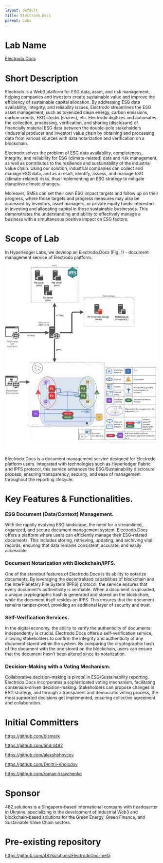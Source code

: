 ```yaml
---
layout: default
title: Electrodo.Docs
parent: Labs
---
```

# Lab Name 
[Electrodo.Docs](https://github.com/hyperledger-labs/Electrodo.Docs)

# Short Description 

Electrodo is a Web3 platform for ESG data, asset, and risk management, helping companies and investors create sustainable value and improve the efficiency of sustainable capital allocation. By addressing ESG data availability, integrity, and reliability issues, Electrodo streamlines the ESG asset management, such as tokenized clean energy, carbon emissions, carbon credits, ESG stocks (shares),  etc.
Electrodo digitizes and automates the collection, processing, verification, and sharing (disclosure) of financially material ESG data between the double-pole stakeholders (industrial producer and investor) value chain by obtaining and processing data from various sources with data notarization and verification on a blockchain.

Electrodo solves the problem of ESG data availability, completeness, integrity, and reliability for ESG (climate-related) data and risk management, as well as contributes to the resilience and sustainability of the industrial value chain. Using our solution, industrial companies can collect and manage ESG data, and as a result, identify, assess, and manage ESG (climate-related) risks, thus implementing an ESG strategy to mitigate disruptive climate changes.

Moreover, SMEs can set their own ESG impact targets and follow up on their progress, where those targets and progress measures may also be accessed by investors, asset managers, or private equity funds interested in investing and allocating capital in those sustainable businesses. This demonstrates the understanding and ability to effectively manage a business with a simultaneous positive impact on ESG factors.

# Scope of Lab 
In Hyperledger Labs, we develop an Electrodo.Docs (Fig. 1) - document management service of Electrodo platform.

![Fig.1](./images/ElectrodoDocImg.png)

Electrodo.Docs is a document management service designed for Electrodo platform users. Integrated with technologies such as Hyperledger Fabric and IPFS protocol, this service enhances the ESG/Sustainability disclosure process, ensuring transparency, security, and ease of management throughout the reporting lifecycle.

# Key Features & Functionalities.

### ESG Document (Data/Context) Management.

With the rapidly evolving ESG landscape, the need for a streamlined, organized, and secure document management system. Electrodo.Docs offers a platform where users can efficiently manage their ESG-related documents. This includes storing, retrieving, updating, and archiving vital records, ensuring that data remains consistent, accurate, and easily accessible.

### Document Notarization with Blockchain/IPFS.

One of the standout features of Electrodo.Docs is its ability to notarize documents. By leveraging the decentralized capabilities of blockchain and the InterPlanetary File System (IPFS) protocol, the service ensures that every document's authenticity is verifiable. When a document is uploaded, a unique cryptographic hash is generated and stored on the blockchain, while the document itself resides on IPFS. This ensures that the document remains tamper-proof, providing an additional layer of security and trust.

### Self-Verification Services.

In the digital economy, the ability to verify the authenticity of documents independently is crucial. Electrodo.Docs offers a self-verification service, allowing stakeholders to confirm the integrity and authenticity of any document stored within the system. By comparing the cryptographic hash of the document with the one stored on the blockchain, users can ensure that the document hasn't been altered since its notarization.

### Decision-Making with a Voting Mechanism.

Collaborative decision-making is pivotal in ESG/Sustainability reporting. Electrodo.Docs incorporates a sophisticated voting mechanism, facilitating consensus-driven decision-making. Stakeholders can propose changes in ESG strategy, and through a transparent and democratic voting process, the most supported decisions get implemented, ensuring collective agreement and collaboration.



# Initial Committers 

https://github.com/bismerk

https://github.com/andrii482

https://github.com/alexshehovcov

https://github.com/Dmitrii-Kholodov

https://github.com/roman-kravchenko

# Sponsor 
482.solutions is a Singapore-based international company with headquarter in Ukraine, specializing in the development of industrial Web3 and blockchain-based solutions for the Green Energy, Green Finance, and Sustainable Value Chain sectors.

# Pre-existing repository 
https://github.com/482solutions/ElectrodoDoc-meta
